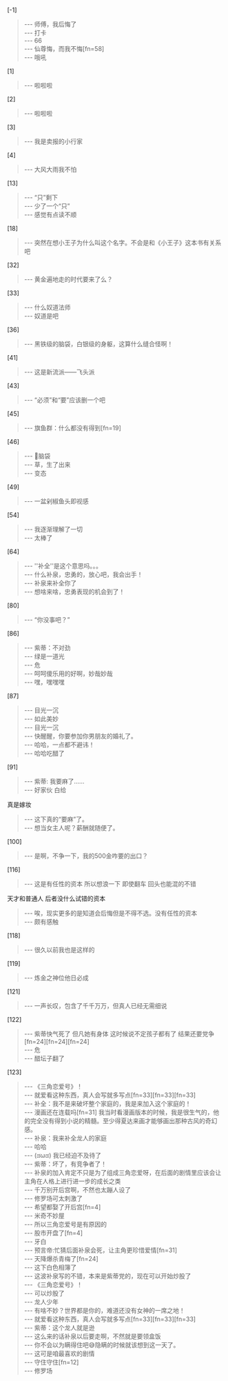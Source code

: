 
[-1] 
>--- 师傅，我后悔了<br>
>--- 打卡<br>
>--- 66<br>
>--- 仙尊悔，而我不悔[fn=58]<br>
>--- 哦吼<br>

[1] 
>--- 啦啦啦<br>

[2] 
>--- 啦啦啦<br>

[3] 
>--- 我是卖报的小行家<br>

[4] 
>--- 大风大雨我不怕<br>

[13] 
>--- “只”剩下<br>
>--- 少了一个“只”<br>
>--- 感觉有点读不顺<br>

[18] 
>--- 突然在想小王子为什么叫这个名字。不会是和《小王子》这本书有关系吧<br>

[32] 
>--- 黄金遍地走的时代要来了么？<br>

[33] 
>--- 什么奴道法师<br>
>--- 奴道是吧<br>

[36] 
>--- 黑铁级的脑袋，白银级的身躯，这算什么缝合怪啊！<br>

[41] 
>--- 这是新流派——飞头派<br>

[43] 
>--- “必须”和“要”应该删一个吧<br>

[45] 
>--- 旗鱼群：什么都没有得到[fn=19]<br>

[46] 
>--- 🐢脑袋<br>
>--- 草，生了出来<br>
>--- 变态<br>

[49] 
>--- 一盆剁椒鱼头即视感<br>

[54] 
>--- 我逐渐理解了一切<br>
>--- 太棒了<br>

[64] 
>--- ''补全''是这个意思吗。。。<br>
>--- 什么补泉，忠勇的，放心吧，我会出手！<br>
>--- 补泉来补全你了<br>
>--- 想啥来啥，忠勇表现的机会到了！<br>

[80] 
>--- “你没事吧？”<br>

[86] 
>--- 紫蒂：不对劲<br>
>--- 绿是一道光<br>
>--- 危<br>
>--- 呵呵傻乐用的好啊，妙哉妙哉<br>
>--- 嘿，嘿嘿嘿<br>

[87] 
>--- 目光一沉<br>
>--- 如此美妙<br>
>--- 目光一沉<br>
>--- 快醒醒，你要参加你男朋友的婚礼了。<br>
>--- 哈哈，一点都不避讳！<br>
>--- 哈哈吃醋了<br>

[91] 
>--- 紫蒂: 我要麻了……<br>
>--- 好家伙
白给

真是嫁妆<br>
>--- 这下真的“要麻”了。<br>
>--- 想当女主人呢？薪酬就随便了。<br>

[100] 
>--- 是啊，不争一下，我的500金咋要的出口？<br>

[116] 
>--- 这是有任性的资本
所以想浪一下
即使翻车
回头也能混的不错

天才和普通人
后者没什么试错的资本<br>
>--- 唉，现实更多的是知道会后悔但是不得不选。没有任性的资本<br>
>--- 颇有感触<br>

[118] 
>--- 很久以前我也是这样的<br>

[119] 
>--- 炼金之神位他日必成<br>

[121] 
>--- 一声长叹，包含了千千万万，但真人已经无需细说<br>

[122] 
>--- 紫蒂快气死了
但凡她有身体    这时候说不定孩子都有了
结果还要党争     [fn=24][fn=24][fn=24]<br>
>--- 危<br>
>--- 醋坛子翻了<br>

[123] 
>--- 《三角恋爱号》！<br>
>--- 就爱看这种东西，真人会写就多写点[fn=33][fn=33][fn=33]<br>
>--- 补全：我不是来破坏整个家庭的，我是来加入这个家庭的！<br>
>--- 漫画还在连载吗[fn=31] 我当时看漫画版本的时候，我是很生气的，他的完全没有得到小说的精髓。至少得夏达来画才能够画出那种古风的奇幻感。<br>
>--- 补泉：我来补全龙人的家庭<br>
>--- 哈哈<br>
>--- (ಡωಡ) 我已经迫不及待了<br>
>--- 紫蒂：坏了，有竞争者了！<br>
>--- 补泉的加入肯定不只是为了组成三角恋爱呀，在后面的剧情里应该会让主角在人格上进行进一步的成长之类<br>
>--- 千万别开后宫啊，不然也太蹦人设了<br>
>--- 修罗场可太刺激了<br>
>--- 希望都娶了开后宫[fn=4]<br>
>--- 米奇不妙屋<br>
>--- 所以三角恋爱号是有原因的<br>
>--- 股市开盘了[fn=4]<br>
>--- 牙白<br>
>--- 预言帝:忙猜后面补泉会死，让主角更珍惜爱情[fn=31]<br>
>--- 天降爆杀青梅了[fn=24]<br>
>--- 这下白色相簿了<br>
>--- 这波补泉写的不错，本来是紫蒂党的，现在可以开始炒股了<br>
>--- 《三角恋爱号》！<br>
>--- 可以炒股了<br>
>--- 龙人少年<br>
>--- 有啥不妙？世界都是你的，难道还没有女神的一席之地！<br>
>--- 就爱看这种东西，真人会写就多写点[fn=33][fn=33][fn=33]<br>
>--- 紫蒂：这个龙人就是逊<br>
>--- 这么来的话补泉以后要走啊，不然就是要领盒饭<br>
>--- 你不会以为瞒得住吧😅隐瞒的时候就该想到这一天了。<br>
>--- 这可是咱最喜欢的剧情<br>
>--- 守住守住[fn=12]<br>
>--- 修罗场<br>
